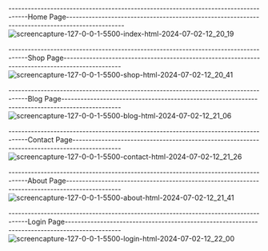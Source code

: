 ------------------------------------------------------------------------------------Home Page------------------------------------------------------------------------------------------------
![screencapture-127-0-0-1-5500-index-html-2024-07-02-12_20_19](https://github.com/Irshad-shaikh-19/Ecommerce/assets/131243886/3d8cd45d-cb86-453f-a482-840686b81721)

------------------------------------------------------------------------------------Shop Page------------------------------------------------------------------------------------------------
![screencapture-127-0-0-1-5500-shop-html-2024-07-02-12_20_41](https://github.com/Irshad-shaikh-19/Ecommerce/assets/131243886/0ed06980-12a2-45d3-a84a-943c4360df07)

------------------------------------------------------------------------------------Blog Page------------------------------------------------------------------------------------------------
![screencapture-127-0-0-1-5500-blog-html-2024-07-02-12_21_06](https://github.com/Irshad-shaikh-19/Ecommerce/assets/131243886/a3f3a184-c2d0-47ee-99a8-d13aad74cd49)

------------------------------------------------------------------------------------Contact Page---------------------------------------------------------------------------------------------
![screencapture-127-0-0-1-5500-contact-html-2024-07-02-12_21_26](https://github.com/Irshad-shaikh-19/Ecommerce/assets/131243886/20ef8b6b-bc95-45e5-b4d1-5e8a95e49579)

------------------------------------------------------------------------------------About Page-----------------------------------------------------------------------------------------------
![screencapture-127-0-0-1-5500-about-html-2024-07-02-12_21_41](https://github.com/Irshad-shaikh-19/Ecommerce/assets/131243886/bf6d98fa-05a4-46b0-a270-f0700d128332)

------------------------------------------------------------------------------------Login Page-----------------------------------------------------------------------------------------------
![screencapture-127-0-0-1-5500-login-html-2024-07-02-12_22_00](https://github.com/Irshad-shaikh-19/Ecommerce/assets/131243886/a7a5dd26-6676-4cac-957c-0f07ee7d2202)


